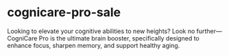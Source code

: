 # cognicare-pro-sale
Looking to elevate your cognitive abilities to new heights? Look no further—CogniCare Pro is the ultimate brain booster, specifically designed to enhance focus, sharpen memory, and support healthy aging.
